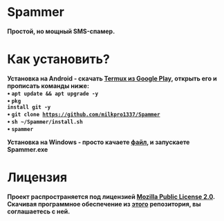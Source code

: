 # Spammer
<b>Простой, но мощный SMS-спамер.<br>
# Как установить?
<b>Установка на Android<b> - скачать <a href="https://play.google.com/store/apps/details?id=com.termux&hl=ru">Termux из Google Play</a>, открыть его и прописать команды ниже:<br>
• <code>apt update && apt upgrade -y</code><br>
• <code>pkg install git -y</code><br>
• <code>git clone https://github.com/milkpro1337/Spammer</code><br>
• <code>sh ~/Spammer/install.sh</code><br>
• <code>spammer</code><br>

<b>Установка на Windows - просто качаете [файл](https://github.com/milkpro1337/Spammer/blob/master/Spammer.exe), и запускаете Spammer.exe<br>
  
# Лицензия
<b>Проект распространяется под лицензией [Mozilla Public License 2.0](https://github.com/milkpro1337/Spammer/blob/master/LICENSE). Скачивая программное обеспечение из [этого](https://github.com/milkpro1337/Spammer) репозитория, вы соглашаетесь с ней.<br>
